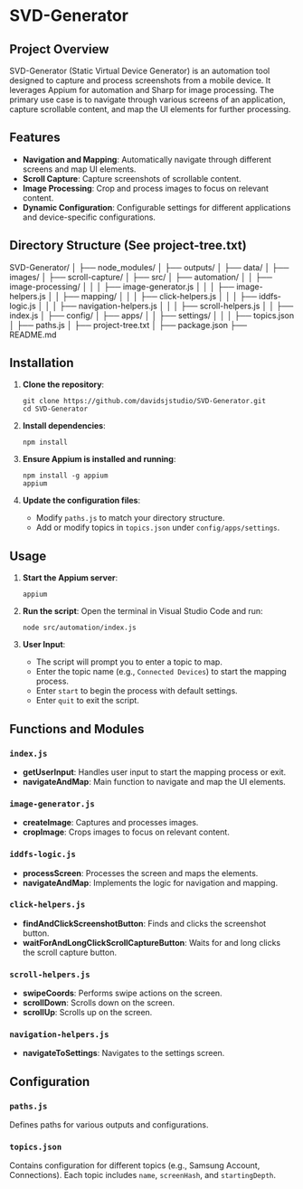 # SVD-Generator

## Project Overview

SVD-Generator (Static Virtual Device Generator) is an automation tool designed to capture and process screenshots from a mobile device. It leverages Appium for automation and Sharp for image processing. The primary use case is to navigate through various screens of an application, capture scrollable content, and map the UI elements for further processing. 

## Features

- **Navigation and Mapping**: Automatically navigate through different screens and map UI elements.
- **Scroll Capture**: Capture screenshots of scrollable content.
- **Image Processing**: Crop and process images to focus on relevant content.
- **Dynamic Configuration**: Configurable settings for different applications and device-specific configurations.

## Directory Structure (See project-tree.txt)

SVD-Generator/
│
├── node_modules/
│
├── outputs/
│   ├── data/
│   ├── images/
│   ├── scroll-capture/
│
├── src/
│   ├── automation/
│   │   ├── image-processing/
│   │   │   ├── image-generator.js
│   │   │   ├── image-helpers.js
│   │   ├── mapping/
│   │   │   ├── click-helpers.js
│   │   │   ├── iddfs-logic.js
│   │   │   ├── navigation-helpers.js
│   │   │   ├── scroll-helpers.js
│   │   ├── index.js
│
├── config/
│   ├── apps/
│   │   ├── settings/
│   │   │   ├── topics.json
│   ├── paths.js
│
├── project-tree.txt
│
├── package.json
├── README.md

## Installation

1. **Clone the repository**:
    ```
    git clone https://github.com/davidsjstudio/SVD-Generator.git
    cd SVD-Generator
    ```

2. **Install dependencies**:
    ```
    npm install
    ```

3. **Ensure Appium is installed and running**:
    ```
    npm install -g appium
    appium
    ```

4. **Update the configuration files**:
    - Modify `paths.js` to match your directory structure.
    - Add or modify topics in `topics.json` under `config/apps/settings`.

## Usage

1. **Start the Appium server**:
    ```
    appium
    ```

2. **Run the script**:
    Open the terminal in Visual Studio Code and run:
    ```
    node src/automation/index.js
    ```

3. **User Input**:
    - The script will prompt you to enter a topic to map.
    - Enter the topic name (e.g., `Connected Devices`) to start the mapping process.
    - Enter `start` to begin the process with default settings.
    - Enter `quit` to exit the script.

## Functions and Modules

### `index.js`

- **getUserInput**: Handles user input to start the mapping process or exit.
- **navigateAndMap**: Main function to navigate and map the UI elements.

### `image-generator.js`

- **createImage**: Captures and processes images.
- **cropImage**: Crops images to focus on relevant content.

### `iddfs-logic.js`

- **processScreen**: Processes the screen and maps the elements.
- **navigateAndMap**: Implements the logic for navigation and mapping.

### `click-helpers.js`

- **findAndClickScreenshotButton**: Finds and clicks the screenshot button.
- **waitForAndLongClickScrollCaptureButton**: Waits for and long clicks the scroll capture button.

### `scroll-helpers.js`

- **swipeCoords**: Performs swipe actions on the screen.
- **scrollDown**: Scrolls down on the screen.
- **scrollUp**: Scrolls up on the screen.

### `navigation-helpers.js`

- **navigateToSettings**: Navigates to the settings screen.

## Configuration

### `paths.js`

Defines paths for various outputs and configurations.

### `topics.json`

Contains configuration for different topics (e.g., Samsung Account, Connections). Each topic includes `name`, `screenHash`, and `startingDepth`.